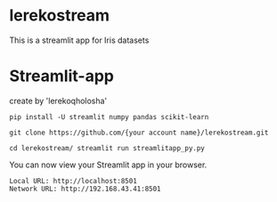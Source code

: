 # lerekostream
This is  a streamlit app for Iris datasets
# Streamlit-app


create by 'lerekoqholosha'

`pip install -U streamlit numpy pandas scikit-learn`

`git clone https://github.com/{your account name}/lerekostream.git`

`cd lerekostream/
streamlit run streamlitapp_py.py`

  You can now view your Streamlit app in your browser.

    Local URL: http://localhost:8501
    Network URL: http://192.168.43.41:8501
